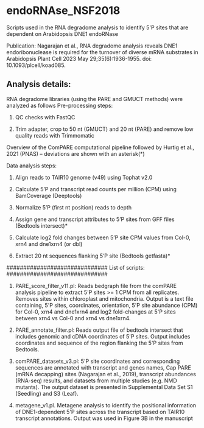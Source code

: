 # endoRNAse_NSF2018
Scripts used in the RNA degradome analysis to identify 5'P sites that are dependent on Arabidopsis DNE1 endoRNase

Publication:
Nagarajan et al.,
RNA degradome analysis reveals DNE1 endoribonuclease is required for the turnover of diverse mRNA substrates in Arabidopsis
Plant Cell 2023 May 29;35(6):1936-1955. doi: 10.1093/plcell/koad085.


Analysis details:
---------------------
RNA degradome libraries (using the PARE and GMUCT methods) were analyzed as follows
Pre-processing steps: 
1. QC checks with FastQC

2. Trim adapter, crop to 50 nt (GMUCT) and 20 nt (PARE) and remove low quality reads with Trimmomatic 

Overview of the ComPARE computational pipeline followed by Hurtig et al., 2021 (PNAS) – deviations are shown with an asterisk(*) 

Data analysis steps:
1. Align reads to TAIR10 genome (v49) using Tophat v2.0 

2. Calculate 5’P and transcript read counts per million (CPM) using BamCoverage (Deeptools)

3. Normalize 5’P (first nt position) reads to depth

4. Assign gene and transcript attributes to 5’P sites from GFF files (Bedtools intersect)*

5. Calculate log2 fold changes between 5’P site CPM values from Col-0, xrn4 and dne1xrn4 (or dbl)

6. Extract 20 nt sequences flanking 5’P site (Bedtools getfasta)*

##############################
List of scripts:
##############################
1. PARE_score_filter_v11.pl: Reads bedgraph file from the comPARE analysis pipeline to extract 5'P sites >= 1 CPM from all replicates. Removes sites within chloroplast and mitochondria. Output is a text file containing, 5'P sites, coordinates, orientation, 5'P site abundance (CPM) for Col-0, xrn4 and dne1xrn4  and log2 fold-changes at 5'P sites between xrn4 vs Col-0 and xrn4 vs dne1xrn4.   

2. PARE_annotate_filter.pl: Reads output file of bedtools intersect that includes genomic and cDNA coordinates of 5'P sites. Output includes coordinates and sequence of the region flanking the 5'P sites from Bedtools.  

3. comPARE_datasets_v3.pl: 5'P site coordinates and corresponding sequences are annotated with transcript and genes names, Cap PARE (mRNA decapping) sites (Nagarajan et al., 2019),  transcript abundances (RNA-seq) results, and datasets from multiple studies (e.g. NMD mutants). The output dataset is presented in Supplemental Data Set S1 (Seedling) and S3 (Leaf).  

4. metagene_v1.pl. Metagene analysis to identify the positional information of DNE1-dependent 5'P sites across the transcript based on TAIR10 transcript annotations. Output was used in Figure 3B in the manuscript 


